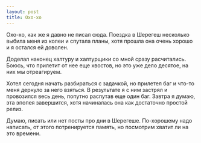 ```yaml
---
layout: post
title: Охо-хо
---
```


Охо-хо, как же я давно не писал сюда. Поездка в Шерегеш несколько выбила меня из колеи и спутала планы, хотя прошла она очень хорошо и я остался ей доволен.

Доделал наконец халтуру и халтурщики со мной сразу расчитались. Боюсь, что прилетит от нее еще хвостов, но это уже дело десятое, на них мы отреагируем.

Хотел сегодня начать разбираться с задачкой, но прилетел баг и что-то меня дернуло за него взяться. В результате я с ним застрял и провозился весь день, попутно распутав еще один баг. Завтра я думаю, эта эпопея завершится, хотя начиналась она как достаточно простой релиз.

Думаю, писать или нет посты про дни в Шерегеше. По-хорошему надо написать, от этого потренируется память, но посмотрим хватит ли на это времени.
